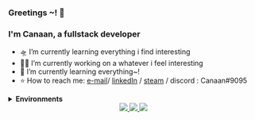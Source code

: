 ### Greetings ~! 👋

<!--
**CanaanGM/CanaanGM** is a ✨ _special_ ✨ repository because its `README.md` (this file) appears on your GitHub profile.

Here are some ideas to get you started:

- 🔭 I’m currently working on ...
- 🌱 I’m currently learning ...
- 👯 I’m looking to collaborate on ...
- 🤔 I’m looking for help with ...
- 💬 Ask me about ...
- 📫 How to reach me: ...
- 😄 Pronouns: ...
- ⚡ Fun fact: ...
-->

### I'm Canaan, a fullstack developer <br>
<!-- working @ . [Equiti group](https://www.linkedin.com/company/equiti-group/) --> 
<div > 

- 🛸 I’m currently learning everything i find interesting 
- 🏴‍☠️ I’m currently working on a whatever i feel interesting
- 🌱 I’m currently learning everything~!
- ⭐ How to reach me: [e-mail](mailto:canaand1@gmail.com)/ [linkedIn](www.linkedin.com/in/canaangm) / [steam](https://steamcommunity.com/id/Reaka/) / discord : Canaan#9095
</div>


<details>
    <summary><strong>Environments</strong></summary>
        <details>
            <summary><strong>Main PC</strong></summary>
            <ul>
                <li>Model: MSI Titan G75-SG</li>
                <li>CPU: i9-8950HK </li>
                <li>RAM: 80GB</li>
                <li>OS 1: Windows 11</li>
                <li>OS 2: Arch Linux</li>
                <li>OS 3: Ubuntu Linux</li>
            </ul>
            </details>
</details>

<div align="center">
  <a href="https://github.com/vn7n24fzkq/github-profile-summary-cards">
    <img src="https://github-profile-summary-cards.vercel.app/api/cards/stats?username=CanaanGM&theme=monokai" />
  </a>
  <a href="https://github.com/vn7n24fzkq/github-profile-summary-cards">
    <img src="https://github-profile-summary-cards.vercel.app/api/cards/repos-per-language?username=CanaanGM&theme=monokai" />
  </a>
  <a href="https://github.com/vn7n24fzkq/github-profile-summary-cards">
    <img src="https://github-profile-summary-cards.vercel.app/api/cards/profile-details?username=CanaanGM&theme=monokai" />
  </a>
</div>
